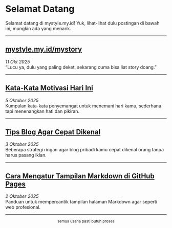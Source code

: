 # Selamat Datang
Selamat datang di mystyle.my.id! Yuk, lihat-lihat dulu postingan di bawah ini, mungkin ada yang menarik.

---

## [mystyle.my.id/mystory](https://mystyle.my.id/mystory)
 *11 Okt 2025*  
“Lucu ya, dulu yang paling deket, sekarang cuma bisa liat story doang.”

---

## [Kata-Kata Motivasi Hari Ini](motivasi.md)
 *5 Oktober 2025*  
Kumpulan kata-kata penyemangat untuk menemani hari kamu, sederhana tapi menenangkan hati dan pikiran.

---

## [Tips Blog Agar Cepat Dikenal](tips-blog.md)
 *3 Oktober 2025*  
Beberapa strategi ringan agar blog pribadi kamu cepat dikenal orang tanpa harus pasang iklan.

---

## [Cara Mengatur Tampilan Markdown di GitHub Pages](markdown-style.md)
 *2 Oktober 2025*  
Panduan untuk mempercantik tampilan halaman Markdown agar seperti web profesional.

---

<footer align="center">
<small> semua usaha pasti butuh proses </small>
</footer>
